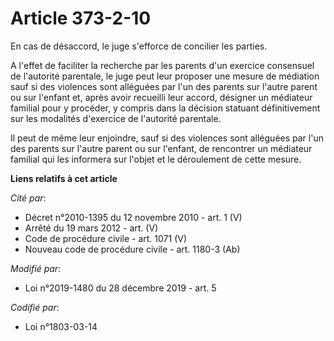 # Article 373-2-10

En cas de désaccord, le juge s'efforce de concilier les parties.

A l'effet de faciliter la recherche par les parents d'un exercice consensuel de l'autorité parentale, le juge peut leur
proposer une mesure de médiation sauf si des violences sont alléguées par l'un des parents sur l'autre parent ou sur l'enfant
et, après avoir recueilli leur accord, désigner un médiateur familial pour y procéder, y compris dans la décision statuant
définitivement sur les modalités d'exercice de l'autorité parentale.

Il peut de même leur enjoindre, sauf si des violences sont alléguées par l'un des parents sur l'autre parent ou sur l'enfant,
de rencontrer un médiateur familial qui les informera sur l'objet et le déroulement de cette mesure.

**Liens relatifs à cet article**

_Cité par_:

  - Décret n°2010-1395 du 12 novembre 2010 - art. 1 (V)
  - Arrêté du 19 mars 2012 - art. (V)
  - Code de procédure civile - art. 1071 (V)
  - Nouveau code de procédure civile - art. 1180-3 (Ab)

_Modifié par_:

  - Loi n°2019-1480 du 28 décembre 2019 - art. 5

_Codifié par_:

  - Loi n°1803-03-14
